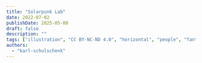 ```yaml
---
title: "Solarpunk Lab"
date: 2022-07-02
publishDate: 2025-05-08
draft: false
description: ""
tags: ["illustration", "CC BY-NC-ND 4.0", "horizontal", "people", "fantastical"]
authors:
  - "karl-schulschenk"
---
```

